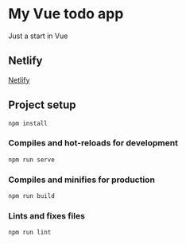 # My Vue todo app

Just a start in Vue

## Netlify

[Netlify](https://pensive-euclid-77662b.netlify.app/)

## Project setup
```
npm install
```

### Compiles and hot-reloads for development
```
npm run serve
```

### Compiles and minifies for production
```
npm run build
```

### Lints and fixes files
```
npm run lint
```
